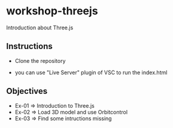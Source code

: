 # workshop-threejs

Introduction about Three.js

## Instructions

- Clone the repository

- you can use "Live Server" plugin of VSC to run the index.html

## Objectives

- Ex-01 => Introduction to Three.js
- Ex-02 => Load 3D model and use Orbitcontrol
- Ex-03 => Find some intructions missing
